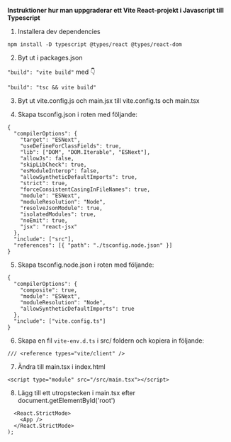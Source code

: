 **Instruktioner hur man uppgraderar ett Vite React-projekt i Javascript till Typescript**

1. Installera dev dependencies

`npm install -D typescript @types/react @types/react-dom`

2. Byt ut i packages.json

`"build": "vite build"`
med 👇

`"build": "tsc && vite build"`

3. Byt ut  vite.config.js och main.jsx till vite.config.ts och main.tsx

4. Skapa tsconfig.json i roten med följande: 

```
{
  "compilerOptions": {
    "target": "ESNext",
    "useDefineForClassFields": true,
    "lib": ["DOM", "DOM.Iterable", "ESNext"],
    "allowJs": false,
    "skipLibCheck": true,
    "esModuleInterop": false,
    "allowSyntheticDefaultImports": true,
    "strict": true,
    "forceConsistentCasingInFileNames": true,
    "module": "ESNext",
    "moduleResolution": "Node",
    "resolveJsonModule": true,
    "isolatedModules": true,
    "noEmit": true,
    "jsx": "react-jsx"
  },
  "include": ["src"],
  "references": [{ "path": "./tsconfig.node.json" }]
}
```

5. Skapa tsconfig.node.json i roten med följande: 

```
{
  "compilerOptions": {
    "composite": true,
    "module": "ESNext",
    "moduleResolution": "Node",
    "allowSyntheticDefaultImports": true
  },
  "include": ["vite.config.ts"]
}
```

6. Skapa en fil `vite-env.d.ts` i src/ foldern och kopiera in följande:

`/// <reference types="vite/client" />`

7. Ändra till main.tsx i index.html

`<script type="module" src="/src/main.tsx"></script>`

8. Lägg till ett utropstecken i main.tsx efter document.getElementById('root')

```ReactDOM.createRoot(document.getElementById('root')!).render(
  <React.StrictMode>
    <App />
  </React.StrictMode>
);
```
